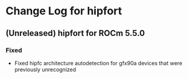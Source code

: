# Change Log for hipfort


## (Unreleased) hipfort for ROCm 5.5.0
### Fixed
- Fixed hipfc architecture autodetection for gfx90a devices that were
  previously unrecognized
